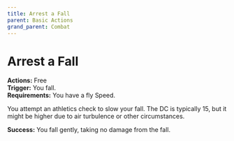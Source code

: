```yaml
---
title: Arrest a Fall
parent: Basic Actions
grand_parent: Combat
---
```


# Arrest a Fall
**Actions:** Free<br>
**Trigger:** You fall.<br>
**Requirements:** You have a fly Speed.

You attempt an athletics check to slow your fall. The DC is typically 15, but it might be higher due to air turbulence or other circumstances.

**Success:** You fall gently, taking no damage from the fall.
